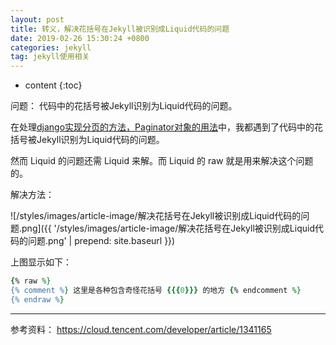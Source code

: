 ```yaml
---
layout: post
title: 转义，解决花括号在Jekyll被识别成Liquid代码的问题
date: 2019-02-26 15:30:24 +0800
categories: jekyll
tag: jekyll使用相关
---
```


* content
{:toc}




问题：
代码中的花括号被Jekyll识别为Liquid代码的问题。


在处理<a target="_blank" href="{{ '/2019/02/26/django实现分页的方法-Paginator对象的用法/' | prepend: site.baseurl }}">django实现分页的方法，Paginator对象的用法</a>中，我都遇到了代码中的花括号被Jekyll识别为Liquid代码的问题。<!-- more -->


然而 Liquid 的问题还需 Liquid 来解。而 Liquid 的 raw 就是用来解决这个问题的。


解决方法：

![/styles/images/article-image/解决花括号在Jekyll被识别成Liquid代码的问题.png]({{ '/styles/images/article-image/解决花括号在Jekyll被识别成Liquid代码的问题.png' | prepend: site.baseurl  }})

上图显示如下：
```ruby
{% raw %}
{% comment %} 这里是各种包含奇怪花括号 {{{0}}} 的地方 {% endcomment %}
{% endraw %}
```

------------
参考资料：
<a target="_blank" href="https://cloud.tencent.com/developer/article/1341165">https://cloud.tencent.com/developer/article/1341165</a>
